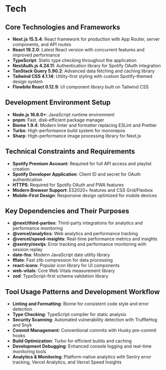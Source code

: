 # Tech

## Core Technologies and Frameworks

- **Next.js 15.5.4**: React framework for production with App Router, server components, and API routes
- **React 19.2.0**: Latest React version with concurrent features and improved performance
- **TypeScript**: Static type checking throughout the application
- **NextAuth.js 4.24.11**: Authentication library for Spotify OAuth integration
- **TanStack Query 5.90.2**: Advanced data fetching and caching library
- **Tailwind CSS 4.1.14**: Utility-first styling with custom Spotify-themed design system
- **Flowbite React 0.12.9**: UI component library built on Tailwind CSS

## Development Environment Setup

- **Node.js 16.8.0+**: JavaScript runtime environment
- **pnpm**: Fast, disk-efficient package manager
- **Biome 1.9.4**: Modern linter and formatter replacing ESLint and Prettier
- **Turbo**: High-performance build system for monorepos
- **Sharp**: High-performance image processing library for Next.js

## Technical Constraints and Requirements

- **Spotify Premium Account**: Required for full API access and playlist creation
- **Spotify Developer Application**: Client ID and secret for OAuth authentication
- **HTTPS**: Required for Spotify OAuth and PWA features
- **Modern Browser Support**: ES2020+ features and CSS Grid/Flexbox
- **Mobile-First Design**: Responsive design optimized for mobile devices

## Key Dependencies and Their Purposes

- **@next/third-parties**: Third-party integrations for analytics and performance monitoring
- **@vercel/analytics**: Web analytics and performance tracking
- **@vercel/speed-insights**: Real-time performance metrics and insights
- **@sentry/nextjs**: Error tracking and performance monitoring with session replay
- **date-fns**: Modern JavaScript date utility library
- **fflate**: Fast zlib compression for data processing
- **react-icons**: Popular icon library for UI components
- **web-vitals**: Core Web Vitals measurement library
- **zod**: TypeScript-first schema validation library

## Tool Usage Patterns and Development Workflow

- **Linting and Formatting**: Biome for consistent code style and error detection
- **Type Checking**: TypeScript compiler for static analysis
- **Security Scanning**: Automated vulnerability detection with TruffleHog and Snyk
- **Commit Management**: Conventional commits with Husky pre-commit hooks
- **Build Optimization**: Turbo for efficient builds and caching
- **Development Debugging**: Enhanced console logging and real-time monitoring tools
- **Analytics & Monitoring**: Platform-native analytics with Sentry error tracking, Vercel Analytics, and Vercel Speed Insights
